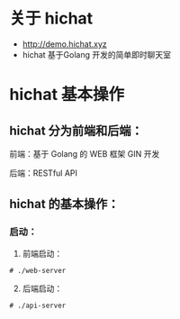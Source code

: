 # 关于 hichat
- http://demo.hichat.xyz
- hichat 基于Golang 开发的简单即时聊天室

# hichat 基本操作
## hichat 分为前端和后端：
前端：基于 Golang 的 WEB 框架 GIN 开发

后端：RESTful API
## hichat 的基本操作：
### 启动：
1. 前端启动：
```
# ./web-server
```
2. 后端启动：
```
# ./api-server
```

